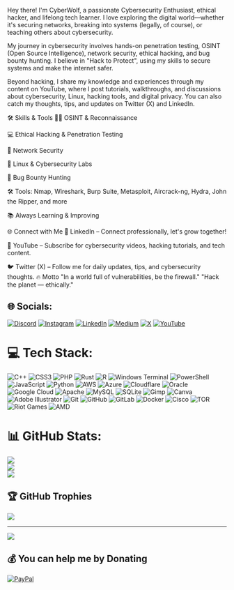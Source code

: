 Hey there! I'm CyberWolf, a passionate Cybersecurity Enthusiast, ethical hacker, and lifelong tech learner. I love exploring the digital world—whether it's securing networks, breaking into systems (legally, of course), or teaching others about cybersecurity.

My journey in cybersecurity involves hands-on penetration testing, OSINT (Open Source Intelligence), network security, ethical hacking, and bug bounty hunting. I believe in "Hack to Protect", using my skills to secure systems and make the internet safer.

Beyond hacking, I share my knowledge and experiences through my content on YouTube, where I post tutorials, walkthroughs, and discussions about cybersecurity, Linux, hacking tools, and digital privacy. You can also catch my thoughts, tips, and updates on Twitter (X) and LinkedIn.

🛠️ Skills & Tools
🕵️‍♂️ OSINT & Reconnaissance

💻 Ethical Hacking & Penetration Testing

🔐 Network Security

🐧 Linux & Cybersecurity Labs

🐞 Bug Bounty Hunting

🛠️ Tools: Nmap, Wireshark, Burp Suite, Metasploit, Aircrack-ng, Hydra, John the Ripper, and more

📚 Always Learning & Improving

🌐 Connect with Me
🔗 LinkedIn – Connect professionally, let's grow together!

🎥 YouTube – Subscribe for cybersecurity videos, hacking tutorials, and tech content.

🐦 Twitter (X) – Follow me for daily updates, tips, and cybersecurity thoughts.
🔥 Motto
"In a world full of vulnerabilities, be the firewall."
"Hack the planet — ethically."

## 🌐 Socials:
[![Discord](https://img.shields.io/badge/Discord-%237289DA.svg?logo=discord&logoColor=white)](https://discord.gg/mr_root0259) [![Instagram](https://img.shields.io/badge/Instagram-%23E4405F.svg?logo=Instagram&logoColor=white)](https://instagram.com/didwmsa01) [![LinkedIn](https://img.shields.io/badge/LinkedIn-%230077B5.svg?logo=linkedin&logoColor=white)](https://linkedin.com/in/didwmsa-bargayary-1848a1215) [![Medium](https://img.shields.io/badge/Medium-12100E?logo=medium&logoColor=white)](https://medium.com/@@didwmsaxander61) [![X](https://img.shields.io/badge/X-black.svg?logo=X&logoColor=white)](https://x.com/CYBERWO04021869) [![YouTube](https://img.shields.io/badge/YouTube-%23FF0000.svg?logo=YouTube&logoColor=white)](https://youtube.com/@@cyberwolf4572) 

# 💻 Tech Stack:
![C++](https://img.shields.io/badge/c++-%2300599C.svg?style=for-the-badge&logo=c%2B%2B&logoColor=white) ![CSS3](https://img.shields.io/badge/css3-%231572B6.svg?style=for-the-badge&logo=css3&logoColor=white) ![PHP](https://img.shields.io/badge/php-%23777BB4.svg?style=for-the-badge&logo=php&logoColor=white) ![Rust](https://img.shields.io/badge/rust-%23000000.svg?style=for-the-badge&logo=rust&logoColor=white) ![R](https://img.shields.io/badge/r-%23276DC3.svg?style=for-the-badge&logo=r&logoColor=white) ![Windows Terminal](https://img.shields.io/badge/Windows%20Terminal-%234D4D4D.svg?style=for-the-badge&logo=windows-terminal&logoColor=white) ![PowerShell](https://img.shields.io/badge/PowerShell-%235391FE.svg?style=for-the-badge&logo=powershell&logoColor=white) ![JavaScript](https://img.shields.io/badge/javascript-%23323330.svg?style=for-the-badge&logo=javascript&logoColor=%23F7DF1E) ![Python](https://img.shields.io/badge/python-3670A0?style=for-the-badge&logo=python&logoColor=ffdd54) ![AWS](https://img.shields.io/badge/AWS-%23FF9900.svg?style=for-the-badge&logo=amazon-aws&logoColor=white) ![Azure](https://img.shields.io/badge/azure-%230072C6.svg?style=for-the-badge&logo=microsoftazure&logoColor=white) ![Cloudflare](https://img.shields.io/badge/Cloudflare-F38020?style=for-the-badge&logo=Cloudflare&logoColor=white) ![Oracle](https://img.shields.io/badge/Oracle-F80000?style=for-the-badge&logo=oracle&logoColor=white) ![Google Cloud](https://img.shields.io/badge/GoogleCloud-%234285F4.svg?style=for-the-badge&logo=google-cloud&logoColor=white) ![Apache](https://img.shields.io/badge/apache-%23D42029.svg?style=for-the-badge&logo=apache&logoColor=white) ![MySQL](https://img.shields.io/badge/mysql-4479A1.svg?style=for-the-badge&logo=mysql&logoColor=white) ![SQLite](https://img.shields.io/badge/sqlite-%2307405e.svg?style=for-the-badge&logo=sqlite&logoColor=white) ![Gimp](https://img.shields.io/badge/Gimp-657D8B?style=for-the-badge&logo=gimp&logoColor=FFFFFF) ![Canva](https://img.shields.io/badge/Canva-%2300C4CC.svg?style=for-the-badge&logo=Canva&logoColor=white) ![Adobe Illustrator](https://img.shields.io/badge/adobe%20illustrator-%23FF9A00.svg?style=for-the-badge&logo=adobe%20illustrator&logoColor=white) ![Git](https://img.shields.io/badge/git-%23F05033.svg?style=for-the-badge&logo=git&logoColor=white) ![GitHub](https://img.shields.io/badge/github-%23121011.svg?style=for-the-badge&logo=github&logoColor=white) ![GitLab](https://img.shields.io/badge/gitlab-%23181717.svg?style=for-the-badge&logo=gitlab&logoColor=white) ![Docker](https://img.shields.io/badge/docker-%230db7ed.svg?style=for-the-badge&logo=docker&logoColor=white) ![Cisco](https://img.shields.io/badge/cisco-%23049fd9.svg?style=for-the-badge&logo=cisco&logoColor=black) ![TOR](https://img.shields.io/badge/tor-%237E4798.svg?style=for-the-badge&logo=tor-project&logoColor=white) ![Riot Games](https://img.shields.io/badge/riotgames-D32936.svg?style=for-the-badge&logo=riotgames&logoColor=white) ![AMD](https://img.shields.io/badge/AMD-%23000000.svg?style=for-the-badge&logo=amd&logoColor=white)
# 📊 GitHub Stats:
![](https://github-readme-stats.vercel.app/api?username=didwmsabargayary&theme=gotham&hide_border=false&include_all_commits=false&count_private=false)<br/>
![](https://nirzak-streak-stats.vercel.app/?user=didwmsabargayary&theme=gotham&hide_border=false)<br/>
![](https://github-readme-stats.vercel.app/api/top-langs/?username=didwmsabargayary&theme=gotham&hide_border=false&include_all_commits=false&count_private=false&layout=compact)

## 🏆 GitHub Trophies
![](https://github-profile-trophy.vercel.app/?username=didwmsabargayary&theme=radical&no-frame=false&no-bg=true&margin-w=4)

---
[![](https://visitcount.itsvg.in/api?id=didwmsabargayary&icon=0&color=0)](https://visitcount.itsvg.in)

  ## 💰 You can help me by Donating
  [![PayPal](https://img.shields.io/badge/PayPal-00457C?style=for-the-badge&logo=paypal&logoColor=white)](https://paypal.me/https://www.paypal.com/paypalme/didwmsa?country.x=IN&locale.x=en_GB) 

  
<!-- Proudly created with GPRM ( https://gprm.itsvg.in ) -->
